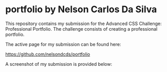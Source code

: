 # portfolio by Nelson Carlos Da Silva

This repository contains my submission for the Advanced CSS Challenge: Professional Portfolio. The challenge consists of creating a professional portfolio.

The active page for my submission can be found here:

https://github.com/nelsondcds/portfolio

A screenshot of my submission is provided below:
